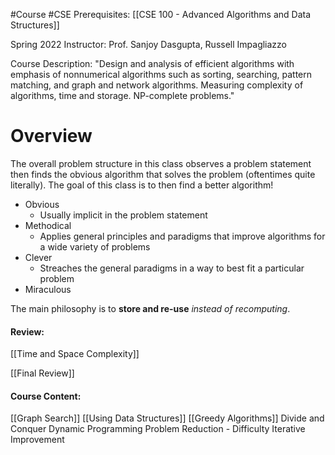 #Course #CSE
Prerequisites: [[CSE 100 - Advanced Algorithms and Data Structures]]

Spring 2022
Instructor: Prof. Sanjoy Dasgupta, Russell Impagliazzo

Course Description: 
"Design and analysis of efficient algorithms with emphasis of nonnumerical algorithms such as sorting, searching, pattern matching, and graph and network algorithms. Measuring complexity of algorithms, time and storage. NP-complete problems."

# Overview
The overall problem structure in this class observes a problem statement then finds the obvious algorithm that solves the problem (oftentimes quite literally). The goal of this class is to then find a better algorithm!
- Obvious
	- Usually implicit in the problem statement
- Methodical
	- Applies general principles and paradigms that improve algorithms for a wide variety of problems
- Clever
	- Streaches the general paradigms in a way to best fit a particular problem
- Miraculous

The main philosophy is to **store and re-use** *instead of recomputing*.

#### Review:
[[Time and Space Complexity]]

[[Final Review]]

#### Course Content:
[[Graph Search]]
[[Using Data Structures]]
[[Greedy Algorithms]]
Divide and Conquer
Dynamic Programming
Problem Reduction - Difficulty
Iterative Improvement


